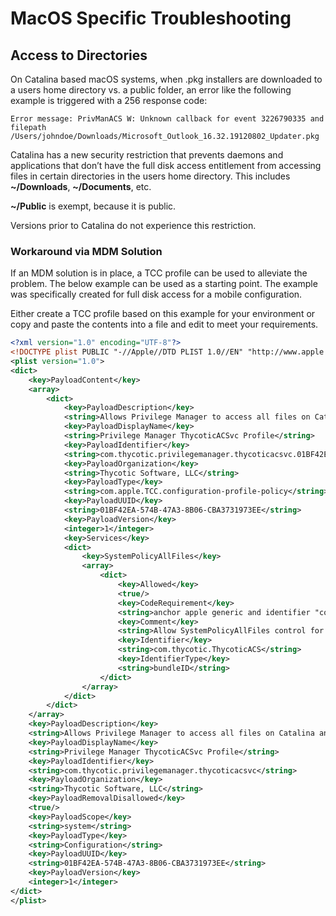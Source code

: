 [title]: # (macOS Specific)
[tags]: # (troubleshooting)
[priority]: # (1)
# MacOS Specific Troubleshooting

## Access to Directories

On Catalina based macOS systems, when .pkg installers are downloaded to a users home directory vs. a public folder, an error like the following example is triggered with a 256 response code:

`Error message: PrivManACS W: Unknown callback for event 3226790335 and filepath /Users/johndoe/Downloads/Microsoft_Outlook_16.32.19120802_Updater.pkg`

Catalina has a new security restriction that prevents daemons and applications that don’t have the full disk access entitlement from accessing files in certain directories in the users home directory. This includes __~/Downloads__, __~/Documents__, etc.

__~/Public__ is exempt, because it is public.

Versions prior to Catalina do not experience this restriction.

### Workaround via MDM Solution

If an MDM solution is in place, a TCC profile can be used to alleviate the problem. The below example can be used as a starting point. The example was specifically created for full disk access for a mobile configuration.

Either create a TCC profile based on this example for your environment or copy and paste the contents into a file and edit to meet your requirements.

```xml
<?xml version="1.0" encoding="UTF-8"?>
<!DOCTYPE plist PUBLIC "-//Apple//DTD PLIST 1.0//EN" "http://www.apple.com/DTDs/PropertyList-1.0.dtd">
<plist version="1.0">
<dict>
    <key>PayloadContent</key>
    <array>
        <dict>
            <key>PayloadDescription</key>
            <string>Allows Privilege Manager to access all files on Catalina and higher</string>
            <key>PayloadDisplayName</key>
            <string>Privilege Manager ThycoticACSvc Profile</string>
            <key>PayloadIdentifier</key>
            <string>com.thycotic.privilegemanager.thycoticacsvc.01BF42EA-574B-47A3-8B06-CBA3731973EE</string>
            <key>PayloadOrganization</key>
            <string>Thycotic Software, LLC</string>
            <key>PayloadType</key>
            <string>com.apple.TCC.configuration-profile-policy</string>
            <key>PayloadUUID</key>
            <string>01BF42EA-574B-47A3-8B06-CBA3731973EE</string>
            <key>PayloadVersion</key>
            <integer>1</integer>
            <key>Services</key>
            <dict>
                <key>SystemPolicyAllFiles</key>
                <array>
                    <dict>
                        <key>Allowed</key>
                        <true/>
                        <key>CodeRequirement</key>
                        <string>anchor apple generic and identifier "com.thycotic.ThycoticACS" and (certificate leaf[field.1.2.840.113635.100.6.1.9] /* exists */ or certificate 1[field.1.2.840.113635.100.6.2.6] /* exists */ and certificate leaf[field.1.2.840.113635.100.6.1.13] /* exists */ and certificate leaf[subject.OU] = UJDHBB2D6Q)</string>
                        <key>Comment</key>
                        <string>Allow SystemPolicyAllFiles control for Privilege Manager ThycoticACSvc</string>
                        <key>Identifier</key>
                        <string>com.thycotic.ThycoticACS</string>
                        <key>IdentifierType</key>
                        <string>bundleID</string>
                    </dict>
                </array>
            </dict>
        </dict>
    </array>
    <key>PayloadDescription</key>
    <string>Allows Privilege Manager to access all files on Catalina and higher</string>
    <key>PayloadDisplayName</key>
    <string>Privilege Manager ThycoticACSvc Profile</string>
    <key>PayloadIdentifier</key>
    <string>com.thycotic.privilegemanager.thycoticacsvc</string>
    <key>PayloadOrganization</key>
    <string>Thycotic Software, LLC</string>
    <key>PayloadRemovalDisallowed</key>
    <true/>
    <key>PayloadScope</key>
    <string>system</string>
    <key>PayloadType</key>
    <string>Configuration</string>
    <key>PayloadUUID</key>
    <string>01BF42EA-574B-47A3-8B06-CBA3731973EE</string>
    <key>PayloadVersion</key>
    <integer>1</integer>
</dict>
</plist>

```